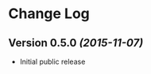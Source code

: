 Change Log
==========

Version 0.5.0 *(2015-11-07)*
----------------------------

 * Initial public release